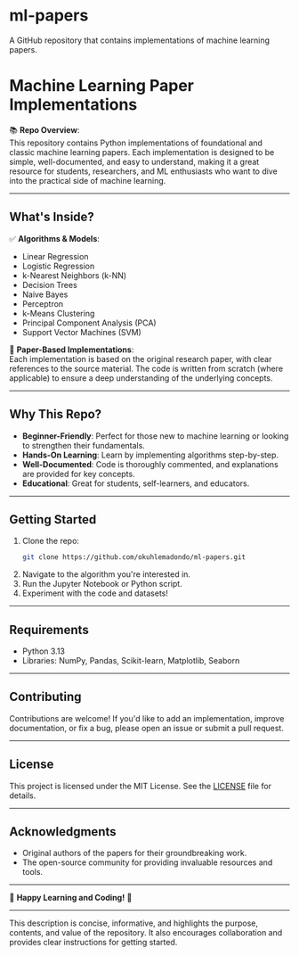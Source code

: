 # ml-papers
A GitHub repository that contains implementations of machine learning papers.

# **Machine Learning Paper Implementations**

📚 **Repo Overview**:  
This repository contains Python implementations of foundational and classic machine learning papers. Each implementation is designed to be simple, well-documented, and easy to understand, making it a great resource for students, researchers, and ML enthusiasts who want to dive into the practical side of machine learning.

---

## **What's Inside?**  
✅ **Algorithms & Models**:  
- Linear Regression  
- Logistic Regression  
- k-Nearest Neighbors (k-NN)  
- Decision Trees  
- Naive Bayes  
- Perceptron  
- k-Means Clustering  
- Principal Component Analysis (PCA)  
- Support Vector Machines (SVM) 

📝 **Paper-Based Implementations**:  
Each implementation is based on the original research paper, with clear references to the source material. The code is written from scratch (where applicable) to ensure a deep understanding of the underlying concepts.

---

## **Why This Repo?**  
- **Beginner-Friendly**: Perfect for those new to machine learning or looking to strengthen their fundamentals.  
- **Hands-On Learning**: Learn by implementing algorithms step-by-step.  
- **Well-Documented**: Code is thoroughly commented, and explanations are provided for key concepts.  
- **Educational**: Great for students, self-learners, and educators.  

---

## **Getting Started**  
1. Clone the repo:  
   ```bash
   git clone https://github.com/okuhlemadondo/ml-papers.git
   ```
2. Navigate to the algorithm you're interested in.  
3. Run the Jupyter Notebook or Python script.  
4. Experiment with the code and datasets!  

---

## **Requirements**  
- Python 3.13
- Libraries: NumPy, Pandas, Scikit-learn, Matplotlib, Seaborn  

---

## **Contributing**  
Contributions are welcome! If you'd like to add an implementation, improve documentation, or fix a bug, please open an issue or submit a pull request.  

---

## **License**  
This project is licensed under the MIT License. See the [LICENSE](LICENSE) file for details.  

---

## **Acknowledgments**  
- Original authors of the papers for their groundbreaking work.  
- The open-source community for providing invaluable resources and tools.  

---

🌟 **Happy Learning and Coding!** 🌟  

--- 

This description is concise, informative, and highlights the purpose, contents, and value of the repository. It also encourages collaboration and provides clear instructions for getting started.
